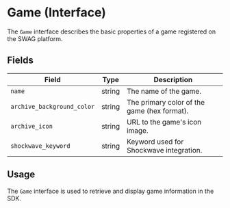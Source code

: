 # Game (Interface)

The `Game` interface describes the basic properties of a game registered on the SWAG platform.

## Fields

| Field              | Type     | Description                                 |
|--------------------|----------|---------------------------------------------|
| `name`             | string   | The name of the game.                       |
| `archive_background_color`        | string   | The primary color of the game (hex format). |
| `archive_icon`         | string   | URL to the game's icon image.               |
| `shockwave_keyword`| string   | Keyword used for Shockwave integration.     |

## Usage

The `Game` interface is used to retrieve and display game information in the SDK.